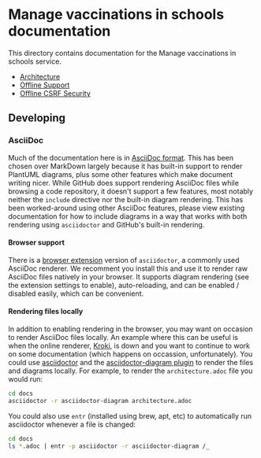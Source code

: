 # Manage vaccinations in schools documentation

This directory contains documentation for the Manage vaccinations in schools service.

- [Architecture](architecture.adoc)
- [Offline Support](offline-support.adoc)
- [Offline CSRF Security](offline-csrf-security.adoc)

## Developing

### AsciiDoc

Much of the documentation here is in [AsciiDoc format](https://asciidoc.org/).
This has been chosen over MarkDown largely because it has built-in support to
render PlantUML diagrams, plus some other features which make document writing
nicer. While GitHub does support rendering AsciiDoc files while browsing a code
repository, it doesn't support a few features, most notably neither the
`include` directive nor the built-in diagram rendering. This has been
worked-around using other AsciiDoc features, please view existing documentation
for how to include diagrams in a way that works with both rendering using
`asciidoctor` and GitHub's built-in rendering.

#### Browser support

There is a [browser
extension](https://github.com/asciidoctor/asciidoctor-browser-extension) version
of `asciidoctor`, a commonly used AsciiDoc renderer. We recomment you install
this and use it to render raw AsciiDoc files natively in your browser. It
supports diagram rendering (see the extension settings to enable),
auto-reloading, and can be enabled / disabled easily, which can be convenient.

#### Rendering files locally

In addition to enabling rendering in the browser, you may want on occasion to
render AsciiDoc files locally. An example where this can be useful is when the
online renderer, [Kroki](https://kroki.io), is down and you want to continue to
work on some documentation (which happens on occassion, unfortunately). You
could use [asciidoctor](https://asciidoctor.org/) and the [asciidoctor-diagram
plugin](https://docs.asciidoctor.org/diagram-extension/latest/) to render the
files and diagrams locally. For example, to render the `architecture.adoc` file
you would run:

```sh
cd docs
asciidoctor -r asciidoctor-diagram architecture.adoc
```

You could also use `entr` (installed using brew, apt, etc) to automatically run
asciidoctor whenever a file is changed:

```sh
cd docs
ls *.adoc | entr -p asciidoctor -r asciidoctor-diagram /_
```

